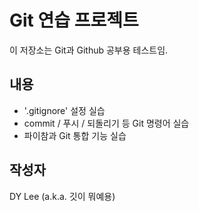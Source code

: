 # Git 연습 프로젝트

이 저장소는 Git과 Github 공부용 테스트임.

## 내용

- '.gitignore' 설정 실습
- commit / 푸시 / 되돌리기 등 Git 명령어 실습
- 파이참과 Git 통합 기능 실습


## 작성자
DY Lee (a.k.a. 깃이 뭐예용)